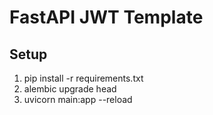 # FastAPI JWT Template
## Setup
1. pip install -r requirements.txt
2. alembic upgrade head
3. uvicorn main:app --reload